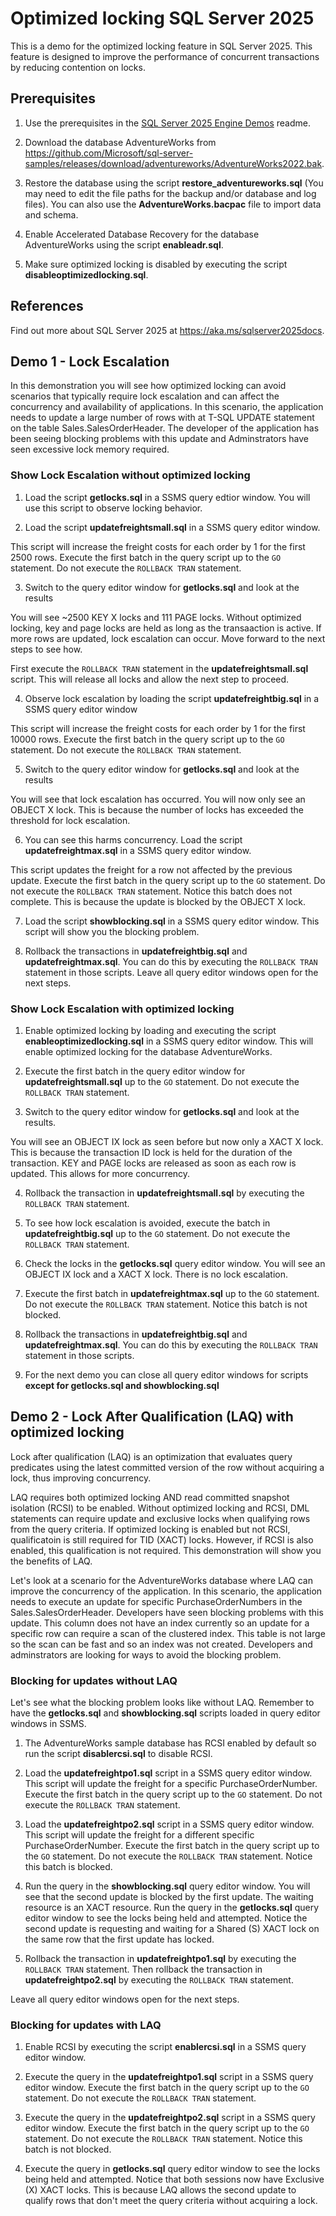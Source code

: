 # Optimized locking SQL Server 2025

This is a demo for the optimized locking feature in SQL Server 2025. This feature is designed to improve the performance of concurrent transactions by reducing contention on locks.

## Prerequisites

1. Use the prerequisites in the [SQL Server 2025 Engine Demos](../readme.md) readme.

2. Download the database AdventureWorks from <https://github.com/Microsoft/sql-server-samples/releases/download/adventureworks/AdventureWorks2022.bak>.

4. Restore the database using the script **restore_adventureworks.sql** (You may need to edit the file paths for the backup and/or database and log files). You can also use the **AdventureWorks.bacpac** file to import data and schema.

5. Enable Accelerated Database Recovery for the database AdventureWorks using the script **enableadr.sql**.

6. Make sure optimized locking is disabled by executing the script **disableoptimizedlocking.sql**.

## References

Find out more about SQL Server 2025 at https://aka.ms/sqlserver2025docs.

## Demo 1 - Lock Escalation

In this demonstration you will see how optimized locking can avoid scenarios that typically require lock escalation and can affect the concurrency and availability of applications. In this scenario, the application needs to update a large number of rows with at T-SQL UPDATE statement on the table Sales.SalesOrderHeader. The developer of the application has been seeing blocking problems with this update and Adminstrators have seen excessive lock memory required.

### Show Lock Escalation without optimized locking

1. Load the script **getlocks.sql** in a SSMS query edtior window. You will use this script to observe locking behavior.

2. Load the script **updatefreightsmall.sql** in a SSMS query editor window.  

This script will increase the freight costs for each order by 1 for the first 2500 rows. Execute the first batch in the query script up to the ```GO``` statement. Do not execute the ```ROLLBACK TRAN``` statement.

3. Switch to the query editor window for **getlocks.sql** and look at the results

You will see ~2500 KEY X locks and 111 PAGE locks. Without optimized locking, key and page locks are held as long as the transaaction is active. If more rows are updated, lock escalation can occur. Move forward to the next steps to see how.

First execute the ```ROLLBACK TRAN``` statement in the **updatefreightsmall.sql** script. This will release all locks and allow the next step to proceed.

4. Observe lock escalation by loading the script **updatefreightbig.sql** in a SSMS query editor window

This script will increase the freight costs for each order by 1 for the first 10000 rows. Execute the first batch in the query script up to the ```GO``` statement. Do not execute the ```ROLLBACK TRAN``` statement.

5. Switch to the query editor window for **getlocks.sql** and look at the results

You will see that lock escalation has occurred. You will now only see an OBJECT X lock. This is because the number of locks has exceeded the threshold for lock escalation.

6. You can see this harms concurrency. Load the script **updatefreightmax.sql** in a SSMS query editor window.

This script updates the freight for a row not affected by the previous update. Execute the first batch in the query script up to the ```GO``` statement. Do not execute the ```ROLLBACK TRAN``` statement. Notice this batch does not complete. This is because the update is blocked by the OBJECT X lock.

7. Load the script **showblocking.sql** in a SSMS query editor window. This script will show you the blocking problem.

8. Rollback the transactions in **updatefreightbig.sql** and **updatefreightmax.sql**. You can do this by executing the ```ROLLBACK TRAN``` statement in those scripts. Leave all query editor windows open for the next steps.

### Show Lock Escalation with optimized locking

1. Enable optimized locking by loading and executing the script **enableoptimizedlocking.sql** in a SSMS query editor window. This will enable optimized locking for the database AdventureWorks.

2. Execute the first batch in the query editor window for **updatefreightsmall.sql** up to the ```GO``` statement. Do not execute the ```ROLLBACK TRAN``` statement.

3. Switch to the query editor window for **getlocks.sql** and look at the results.

You will see an OBJECT IX lock as seen before but now only a XACT X lock. This is because the transaction ID lock is held for the duration of the transaction. KEY and PAGE locks are released as soon as each row is updated. This allows for more concurrency.

4. Rollback the transaction in **updatefreightsmall.sql** by executing the ```ROLLBACK TRAN``` statement.

5. To see how lock escalation is avoided, execute the batch in **updatefreightbig.sql** up to the ```GO``` statement. Do not execute the ```ROLLBACK TRAN``` statement.

6. Check the locks in the **getlocks.sql** query editor window. You will see an OBJECT IX lock and a XACT X lock. There is no lock escalation.

7. Execute the first batch in **updatefreightmax.sql** up to the ```GO``` statement. Do not execute the ```ROLLBACK TRAN``` statement. Notice this batch is not blocked.

8. Rollback the transactions in **updatefreightbig.sql** and **updatefreightmax.sql**. You can do this by executing the ```ROLLBACK TRAN``` statement in those scripts.

9. For the next demo you can close all query editor windows for scripts **except for getlocks.sql and showblocking.sql**

## Demo 2 - Lock After Qualification (LAQ) with optimized locking

Lock after qualification (LAQ) is an optimization that evaluates query predicates using the latest committed version of the row without acquiring a lock, thus improving concurrency.

LAQ requires both optimized locking AND read committed snapshot isolation (RCSI) to be enabled. Without optimized locking and RCSI, DML statements can require update and exclusive locks when qualifying rows from the query criteria. If optimized locking is enabled but not RCSI, qualificatoin is still required for TID (XACT) locks. However, if RCSI is also enabled, this qualification is not required. This demonstration will show you the benefits of LAQ.

Let's look at a scenario for the AdventureWorks database where LAQ can improve the concurrency of the application. In this scenario, the application needs to execute an update for specific PurchaseOrderNumbers in the Sales.SalesOrderHeader. Developers have seen blocking problems with this update. This column does not have an index currently so an update for a specific row can require a scan of the clustered index. This table is not large so the scan can be fast and so an index was not created. Developers and adminstrators are looking for ways to avoid the blocking problem.

### Blocking for updates without LAQ

Let's see what the blocking problem looks like without LAQ. Remember to have the **getlocks.sql** and **showblocking.sql** scripts loaded in query editor windows in SSMS.

1. The AdventureWorks sample database has RCSI enabled by default so run the script **disablercsi.sql** to disable RCSI.

2. Load the **updatefreightpo1.sql** script in a SSMS query editor window. This script will update the freight for a specific PurchaseOrderNumber. Execute the first batch in the query script up to the ```GO``` statement. Do not execute the ```ROLLBACK TRAN``` statement.

3. Load the **updatefreightpo2.sql** script in a SSMS query editor window. This script will update the freight for a different specific PurchaseOrderNumber. Execute the first batch in the query script up to the ```GO``` statement. Do not execute the ```ROLLBACK TRAN``` statement. Notice this batch is blocked.

4. Run the query in the **showblocking.sql** query editor window. You will see that the second update is blocked by the first update. The waiting resource is an XACT resource. Run the query in the **getlocks.sql** query editor window to see the locks being held and attempted. Notice the second update is requesting and waiting for a Shared (S) XACT lock on the same row that the first update has locked.

5. Rollback the transaction in **updatefreightpo1.sql** by executing the ```ROLLBACK TRAN``` statement. Then rollback the transaction in **updatefreightpo2.sql** by executing the ```ROLLBACK TRAN``` statement.

Leave all query editor windows open for the next steps.

### Blocking for updates with LAQ

1. Enable RCSI by executing the script **enablercsi.sql** in a SSMS query editor window.

2. Execute the query in the **updatefreightpo1.sql** script in a SSMS query editor window. Execute the first batch in the query script up to the ```GO``` statement. Do not execute the ```ROLLBACK TRAN``` statement.

3. Execute the query in the **updatefreightpo2.sql** script in a SSMS query editor window. Execute the first batch in the query script up to the ```GO``` statement. Do not execute the ```ROLLBACK TRAN``` statement. Notice this batch is not blocked.

4. Execute the query in **getlocks.sql** query editor window to see the locks being held and attempted. Notice that both sessions now have Exclusive (X) XACT locks. This is because LAQ allows the second update to qualify rows that don't meet the query criteria without acquiring a lock.